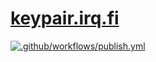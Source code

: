 # [keypair.irq.fi](https://keypair.irq.fi)

[![.github/workflows/publish.yml](https://github.com/hoffa/keypair/actions/workflows/publish.yml/badge.svg)](https://github.com/hoffa/keypair/actions/workflows/publish.yml)

